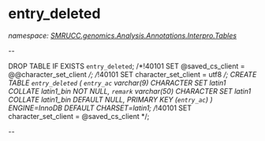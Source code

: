 ﻿# entry_deleted
_namespace: [SMRUCC.genomics.Analysis.Annotations.Interpro.Tables](./index.md)_

--
 
 DROP TABLE IF EXISTS `entry_deleted`;
 /*!40101 SET @saved_cs_client = @@character_set_client */;
 /*!40101 SET character_set_client = utf8 */;
 CREATE TABLE `entry_deleted` (
 `entry_ac` varchar(9) CHARACTER SET latin1 COLLATE latin1_bin NOT NULL,
 `remark` varchar(50) CHARACTER SET latin1 COLLATE latin1_bin DEFAULT NULL,
 PRIMARY KEY (`entry_ac`)
 ) ENGINE=InnoDB DEFAULT CHARSET=latin1;
 /*!40101 SET character_set_client = @saved_cs_client */;
 
 --




